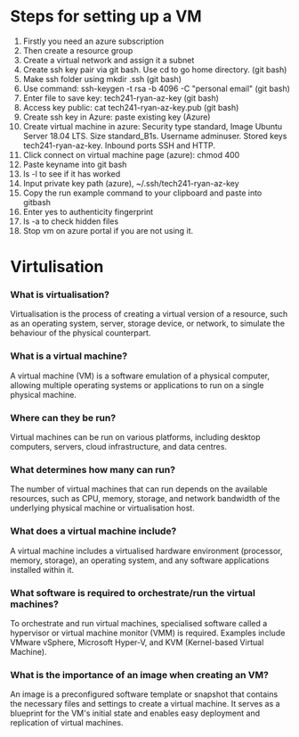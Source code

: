 # Steps for setting up a VM
1. Firstly you need an azure subscription
2. Then create a resource group
3. Create a virtual network and assign it a subnet
4. Create ssh key pair via git bash. Use cd to go home directory. (git bash)
5. Make ssh folder using mkdir .ssh (git bash)
6. Use command: ssh-keygen -t rsa -b 4096 -C "personal email" (git bash)
7. Enter file to save key: tech241-ryan-az-key (git bash)
8. Access key public: cat tech241-ryan-az-key.pub (git bash)
9. Create ssh key in Azure: paste existing key (Azure)
10. Create virtual machine in azure: Security type standard, Image Ubuntu Server 18.04 LTS. Size standard_B1s. Username adminuser. Stored keys tech241-ryan-az-key. Inbound ports SSH and HTTP.
11. Click connect on virtual machine page (azure): chmod 400 <keyname>
12. Paste keyname into git bash
13. ls -l to see if it has worked
14. Input private key path (azure), ~/.ssh/tech241-ryan-az-key
15. Copy the run example command to your clipboard and paste into gitbash
16. Enter yes to authenticity fingerprint
17. ls -a to check hidden files
18. Stop vm on azure portal if you are not using it.




 # Virtulisation
### What is virtualisation?
Virtualisation is the process of creating a virtual version of a resource, such as an operating system, server, storage device, or network, to simulate the behaviour of the physical counterpart.
### What is a virtual machine?
A virtual machine (VM) is a software emulation of a physical computer, allowing multiple operating systems or applications to run on a single physical machine.
### Where can they be run?
Virtual machines can be run on various platforms, including desktop computers, servers, cloud infrastructure, and data centres.
### What determines how many can run?
The number of virtual machines that can run depends on the available resources, such as CPU, memory, storage, and network bandwidth of the underlying physical machine or virtualisation host.
### What does a virtual machine include?
A virtual machine includes a virtualised hardware environment (processor, memory, storage), an operating system, and any software applications installed within it.
### What software is required to orchestrate/run the virtual machines?
To orchestrate and run virtual machines, specialised software called a hypervisor or virtual machine monitor (VMM) is required. Examples include VMware vSphere, Microsoft Hyper-V, and KVM (Kernel-based Virtual Machine).
### What is the importance of an image when creating an VM?
An image is a preconfigured software template or snapshot that contains the necessary files and settings to create a virtual machine. It serves as a blueprint for the VM's initial state and enables easy deployment and replication of virtual machines.
